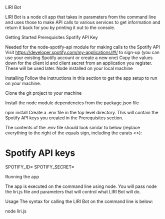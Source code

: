 LIRI Bot


LIRI Bot is a node cli app that takes in parameters from the command line and uses those to make API calls to various services to get information and return it back for you by printing it out to the console.

Getting Started
Prerequisites
Spotify API Key

Needed for the node-spotify-api module for making calls to the Spotify API
Visit https://developer.spotify.com/my-applications/#!/ to sign-up (you can use your existing Spotify account or create a new one)
Copy the values down for the client id and client secret from an application you register. These will be used later.
Node installed on your local machine

Installing
Follow the instructions in this section to get the app setup to run on your machine.

Clone the git project to your machine

Install the node module dependencies from the package.json file

npm install
Create a .env file in the top level directory. This will contain the Spotify API keys you created in the Prerequisites section.

The contents of the .env file should look similar to below (replace everything to the right of the equals sign, including the carats <>):
# Spotify API keys

SPOTIFY_ID=<Replace with your spotify id>
SPOTIFY_SECRET=<Replace with your spotify secret>


Running the app


The app is executed on the command line using node. You will pass node the liri.js file and parameters that will control what LIRI Bot will do.

Usage
The syntax for calling the LIRI Bot on the command line is below:

node liri.js <Action to perform> <Thing to search for>

